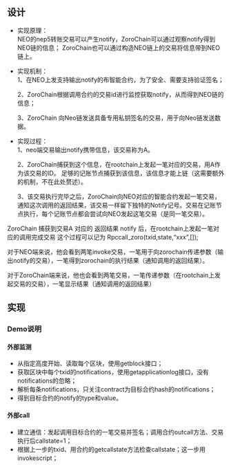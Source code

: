 ## 设计

* 实现原理：<br>
 NEO的nep5转账交易可以产生notify，ZoroChain可以通过观察notify得到NEO链的信息；
ZoroChain也可以通过构造NEO链上的交易将信息带到NEO链上。<br>
* 实现机制：<br>
     1、在NEO上发支持输出notify的布智能合约，为了安全、需要支持验证签名；<br>

     2、ZoroChain根据调用合约的交易id进行监控获取notify，从而得到NEO链的信息；<br>

     3、ZoroChain 向Neo链发送具备专用私钥签名的交易，用于向Neo链发送数据。<br>
* 实现过程：<br>
    1、neo端交易输出notify携带信息，该交易称为A。<br>

    2、ZoroChain捕获到这个信息，在rootchain上发起一笔对应的交易，用A作为该交易的ID。
足够的记账节点捕获到该信息，该信息才能上链（这需要额外的机制，不在此处赘述）。<br>

    3、该交易执行完毕之后，ZoroChain向NEO对应的智能合约发起一笔交易，通知这次调用的返回结果，该交易一样留下独特的Notify记号。交易在记账节点执行，每个记账节点都会尝试向NEO发起这笔交易（是同一笔交易）。

ZoroChain 捕获到交易A 对应的 返回结果 notify 后，在rootchain上发起一笔对应的调用完成交易
这个过程可以记为 Rpccall_zoro(txid,state,“xxx”,[]);

对于NEO端来说，他会看到两笔invoke交易，一笔用于向zorochain传递参数（输出notify的交易），一笔得到zorochain的执行结果（通知调用的返回结果）。

对于ZoroChain端来说，他也会看到两笔交易，一笔传递参数（在rootchain上发起交易的交易），一笔显示结果（通知调用的返回结果）<br>

## 实现
### Demo说明
#### 外部监测
* 从指定高度开始、读取每个区块，使用getblock接口；
* 获取区块中每个txid的notifications，使用getapplicationlog接口，没有notifications的忽略；
* 解析每条notifications，只关注contract为目标合约hash的notifications；
* 得到目标合约的notify的type和value。

#### 外部call
* 建立通信：发起调用目标合约的一笔交易并签名；调用合约outcall方法、交易执行后callstate=1；
* 根据上一步的txid、用合约的getcallstate方法检查callstate；这一步用invokescript；